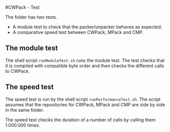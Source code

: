#CWPack - Test

The folder has two tests.
- A module test to check that the packer/unpacker behaves as expected.
- A comparative speed test between CWPack, MPack and CMP.

## The module test

The shell script `runModuleTest.sh` runs the module test. The test checks that it is compiled with compatible byte order and then checks the different calls to CWPack.

## The speed test

The speed test is run by the shell script `runPerformanceTest.sh`. The script assumes that the repositories for CWPack, MPack and CMP are side by side in the same folder.

The speed test checks the duration of a number of calls by calling them 1.000.000 times.